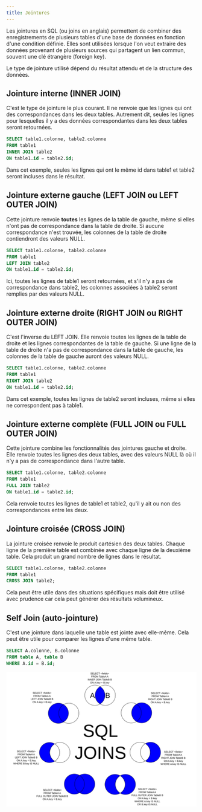 ```yaml
---
title: Jointures
---
```


Les jointures en SQL (ou joins en anglais) permettent de combiner des enregistrements de plusieurs tables d'une base de données en fonction d'une condition définie. Elles sont utilisées lorsque l'on veut extraire des données provenant de plusieurs sources qui partagent un lien commun, souvent une clé étrangère (foreign key). 

Le type de jointure utilisé dépend du résultat attendu et de la structure des données.

## Jointure interne (INNER JOIN)

C'est le type de jointure le plus courant. Il ne renvoie que les lignes qui ont des correspondances dans les deux tables. Autrement dit, seules les lignes pour lesquelles il y a des données correspondantes dans les deux tables seront retournées.

```sql
SELECT table1.colonne, table2.colonne
FROM table1
INNER JOIN table2
ON table1.id = table2.id;
```

Dans cet exemple, seules les lignes qui ont le même id dans table1 et table2 seront incluses dans le résultat.

## Jointure externe gauche (LEFT JOIN ou LEFT OUTER JOIN)

Cette jointure renvoie **toutes** les lignes de la table de gauche, même si elles n'ont pas de correspondance dans la table de droite. Si aucune correspondance n'est trouvée, les colonnes de la table de droite contiendront des valeurs NULL.

```sql
SELECT table1.colonne, table2.colonne
FROM table1
LEFT JOIN table2
ON table1.id = table2.id;
```

Ici, toutes les lignes de table1 seront retournées, et s'il n'y a pas de correspondance dans table2, les colonnes associées à table2 seront remplies par des valeurs NULL.

## Jointure externe droite (RIGHT JOIN ou RIGHT OUTER JOIN)

C'est l'inverse du LEFT JOIN. Elle renvoie toutes les lignes de la table de droite et les lignes correspondantes de la table de gauche. Si une ligne de la table de droite n'a pas de correspondance dans la table de gauche, les colonnes de la table de gauche auront des valeurs NULL.

```sql
SELECT table1.colonne, table2.colonne
FROM table1
RIGHT JOIN table2
ON table1.id = table2.id;
```

Dans cet exemple, toutes les lignes de table2 seront incluses, même si elles ne correspondent pas à table1.

## Jointure externe complète (FULL JOIN ou FULL OUTER JOIN)

Cette jointure combine les fonctionnalités des jointures gauche et droite. Elle renvoie toutes les lignes des deux tables, avec des valeurs NULL là où il n'y a pas de correspondance dans l'autre table.

```sql
SELECT table1.colonne, table2.colonne
FROM table1
FULL JOIN table2
ON table1.id = table2.id;
```

Cela renvoie toutes les lignes de table1 et table2, qu'il y ait ou non des correspondances entre les deux.

## Jointure croisée (CROSS JOIN)

La jointure croisée renvoie le produit cartésien des deux tables. Chaque ligne de la première table est combinée avec chaque ligne de la deuxième table. Cela produit un grand nombre de lignes dans le résultat.

```sql
SELECT table1.colonne, table2.colonne
FROM table1
CROSS JOIN table2;
```

Cela peut être utile dans des situations spécifiques mais doit être utilisé avec prudence car cela peut générer des résultats volumineux.

## Self Join (auto-jointure)

C'est une jointure dans laquelle une table est jointe avec elle-même. Cela peut être utile pour comparer les lignes d'une même table.

```sql
SELECT A.colonne, B.colonne
FROM table A, table B
WHERE A.id = B.id;
```
![SQL Jointure](SQL_Joins.svg)
